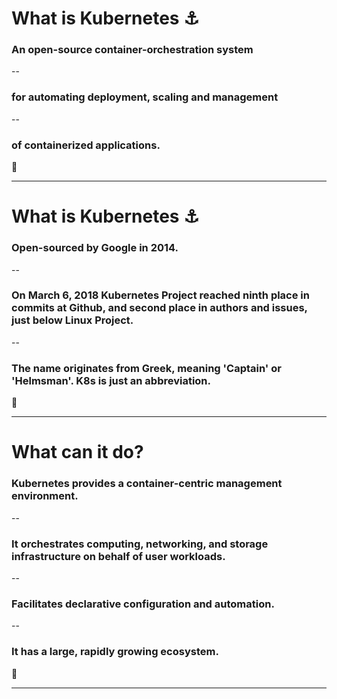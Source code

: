 

# What is Kubernetes ⚓


### An open-source container-orchestration system 

--

### for automating deployment, scaling and management

--

### of containerized applications.

🐾

---

# What is Kubernetes ⚓

### Open-sourced by Google in 2014.

--


### On March 6, 2018 Kubernetes Project reached ninth place in commits at Github, and second place in authors and issues, just below Linux Project.

--


### The name originates from Greek, meaning 'Captain' or 'Helmsman'. K8s is just an abbreviation.

🐾

---


# What can it do? 

### Kubernetes provides a container-centric management environment. 

--

### It orchestrates computing, networking, and storage infrastructure on behalf of user workloads.

--

### Facilitates declarative configuration and automation.

--

### It has a large, rapidly growing ecosystem.

🐾

---
